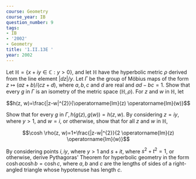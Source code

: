 ```yaml
---
course: Geometry
course_year: IB
question_number: 9
tags:
- IB
- '2002'
- Geometry
title: '1.II.13E '
year: 2002
---
```



Let $\mathbb{H}=\{x+i y \in \mathbb{C}: y>0\}$, and let $\mathbb{H}$ have the hyperbolic metric $\rho$ derived from the line element $|d z| / y$. Let $\Gamma$ be the group of Möbius maps of the form $z \mapsto(a z+b) /(c z+d)$, where $a, b, c$ and $d$ are real and $a d-b c=1$. Show that every $g$ in $\Gamma$ is an isometry of the metric space $(\mathbb{H}, \rho)$. For $z$ and $w$ in $\mathbb{H}$, let

$$h(z, w)=\frac{|z-w|^{2}}{\operatorname{Im}(z) \operatorname{Im}(w)}$$

Show that for every $g$ in $\Gamma, h(g(z), g(w))=h(z, w)$. By considering $z=i y$, where $y>1$, and $w=i$, or otherwise, show that for all $z$ and $w$ in $\mathbb{H}$,

$$\cosh \rho(z, w)=1+\frac{|z-w|^{2}}{2 \operatorname{Im}(z) \operatorname{Im}(w)}$$

By considering points $i, i y$, where $y>1$ and $s+i t$, where $s^{2}+t^{2}=1$, or otherwise, derive Pythagoras' Theorem for hyperbolic geometry in the form $\cosh a \cosh b=\cosh c$, where $a, b$ and $c$ are the lengths of sides of a right-angled triangle whose hypotenuse has length $c$.